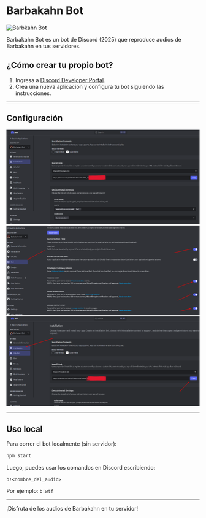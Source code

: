 # Barbakahn Bot
![Barbkahn Bot](https://cdn.discordapp.com/app-icons/981325241873743872/bea097d3760ff655fbb6a73c900d8940.png?size=256)

Barbakahn Bot es un bot de Discord (2025) que reproduce audios de Barbakahn en tus servidores.

## ¿Cómo crear tu propio bot?

1. Ingresa a [Discord Developer Portal](https://discord.com/developers/applications/).
2. Crea una nueva aplicación y configura tu bot siguiendo las instrucciones.

---

## Configuración
![Configuración del bot](./images/image1.png)
![Configuración del bot](./images/image2.png)
![Configuración del bot](./images/image3.png)

---

## Uso local

Para correr el bot localmente (sin servidor):

```bash
npm start
```

Luego, puedes usar los comandos en Discord escribiendo:

```
b!<nombre_del_audio>
```

Por ejemplo: `b!wtf`

---

¡Disfruta de los audios de Barbakahn en tu servidor!